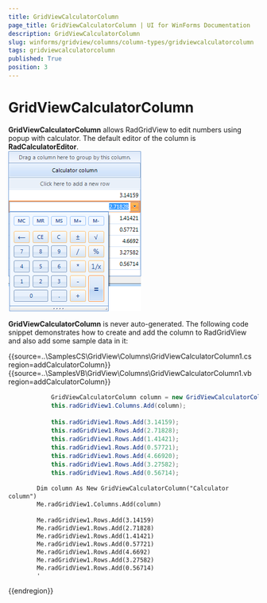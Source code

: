 ```yaml
---
title: GridViewCalculatorColumn
page_title: GridViewCalculatorColumn | UI for WinForms Documentation
description: GridViewCalculatorColumn
slug: winforms/gridview/columns/column-types/gridviewcalculatorcolumn
tags: gridviewcalculatorcolumn
published: True
position: 3
---
```


# GridViewCalculatorColumn



__GridViewCalculatorColumn__ allows RadGridView to edit numbers using popup with calculator. The default editor of the column is __RadCalculatorEditor__. <br>![gridview-columns-gridviewcalculatorcolumn 001](images/gridview-columns-gridviewcalculatorcolumn001.png)

__GridViewCalculatorColumn__ is never auto-generated. The following code snippet demonstrates how to create and add the column to RadGridView and also add some sample data in it:

{{source=..\SamplesCS\GridView\Columns\GridViewCalculatorColumn1.cs region=addCalculatorColumn}} 
{{source=..\SamplesVB\GridView\Columns\GridViewCalculatorColumn1.vb region=addCalculatorColumn}} 

````C#
            GridViewCalculatorColumn column = new GridViewCalculatorColumn("Calculator column");
            this.radGridView1.Columns.Add(column);

            this.radGridView1.Rows.Add(3.14159);
            this.radGridView1.Rows.Add(2.71828);
            this.radGridView1.Rows.Add(1.41421);
            this.radGridView1.Rows.Add(0.57721);
            this.radGridView1.Rows.Add(4.66920);
            this.radGridView1.Rows.Add(3.27582);
            this.radGridView1.Rows.Add(0.56714);
````
````VB.NET
        Dim column As New GridViewCalculatorColumn("Calculator column")
        Me.radGridView1.Columns.Add(column)

        Me.radGridView1.Rows.Add(3.14159)
        Me.radGridView1.Rows.Add(2.71828)
        Me.radGridView1.Rows.Add(1.41421)
        Me.radGridView1.Rows.Add(0.57721)
        Me.radGridView1.Rows.Add(4.6692)
        Me.radGridView1.Rows.Add(3.27582)
        Me.radGridView1.Rows.Add(0.56714)
        '
````

{{endregion}} 



